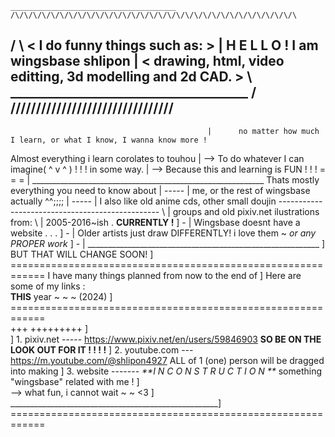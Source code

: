     _____________________________________           /\/\/\/\/\/\/\/\/\/\/\/\/\/\/\/\/\/\/\/\/\/\/\/\/\/\/\/\/\/\/\/\
 /                                         \       <                I do funny things such as:                      >
|   H E L L O !    I am wingsbase shlipon   |      <    drawing, html, video editting, 3d modelling and 2d CAD.     >
 \  ______________________________________ /        \/\/\/\/\/\/\/\/\/\/\/\/\/\/\/\/\/\/\/\/\/\/\/\/\/\/\/\/\/\/\/\/
 -----------------------------------------------  
                                                |      no matter how much I learn, or what I know, I wanna know more !
Almost everything i learn corolates to touhou   |          -->   To do whatever I can imagine( ^ v ^ )  ! ! ! 
in some way.                                    |          -->   Because this and learning is FUN       ! ! !
                  =   =   =                     |        __________________________________________________________
Thats mostly everything you need to know about  | ----- |
  me, or the rest of wingsbase actually ^^;;;;  | ----- |   I also like old anime cds, other small doujin 
------------------------------------------------ \      |   groups and old pixiv.net ilustrations from:
                                                   \    |   2005-2016~ish .
  **CURRENTLY !**                                   ] - |
Wingsbase doesnt have a website . . .               ] - |   Older artists just draw DIFFERENTLY! i love them ~
       _or any PROPER work_                         ] - | __________________________________________________________
                                                    ]
  BUT THAT WILL CHANGE SOON!                        ]   ============================================================
I have many things planned from now to the end of   ]                    Here are some of my links :  
      **THIS** year ~ ~ ~ (2024)                    ]   ============================================================      
+++                                       +++++++++ ]  
                                                    ]     1. pixiv.net ----- https://www.pixiv.net/en/users/59846903
  **SO BE ON THE LOOK OUT FOR IT ! ! ! !**          ]     2. youtube.com --- https://m.youtube.com/@shlipon4927
ALL of 1 (one) person will be dragged into making   ]     3. website ------- _**I N    C O N S T R U C T I O N  **_
something "wingsbase" related with me !             ]    
    -->  what fun, i cannot wait ~ ~ <3             ]
____________________________________________________]  ============================================================
                
